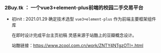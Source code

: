 ### 2Buy.tk ： 一个vue3+element-plus前端的校园二手交易平台

* 初init : 2021.01.29 确定技术选型 `vue3+element-plus` 作为前端主要框架组件库

  在即时设计完成平台主页初稿 灵感来源于站酷上的豆瓣概念设计。
  
  站酷链接：https://www.zcool.com.cn/work/ZNTY4NTgzOTI=.html

